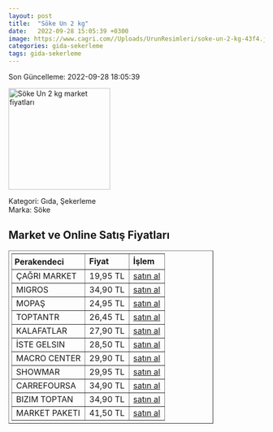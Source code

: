 ```yaml
---
layout: post
title:  "Söke Un 2 kg"
date:   2022-09-28 15:05:39 +0300
image: https://www.cagri.com//Uploads/UrunResimleri/soke-un-2-kg-43f4.jpg
categories: gida-sekerleme
tags: gida-sekerleme
---
```


Son Güncelleme: 2022-09-28 18:05:39

<img src="https://www.cagri.com//Uploads/UrunResimleri/soke-un-2-kg-43f4.jpg" width="200" alt="Söke Un 2 kg market fiyatları" />

Kategori: Gıda, Şekerleme
<br />
Marka: Söke

<h2>Market ve Online Satış Fiyatları</h2>

<table border="1" style="padding: 5px;width:80%;">
  <tr>
    <td style="padding: 5px;"><strong>Perakendeci</strong></td>
    <td><strong>Fiyat</strong></td>
    <td><strong>İşlem</strong></td>
  </tr>
  <tr>
              <td title="Çağrı Market">ÇAĞRI MARKET</td>
              <td>19,95 TL</td>
              <td><a title="Çağrı Market" target="_blank" href="https://www.cagri.com/soke-un-2-kg">satın al</a></td>
            </tr><tr>
              <td title="Migros">MIGROS</td>
              <td>34,90 TL</td>
              <td><a title="Migros" target="_blank" href="https://www.migros.com.tr/soke-un-2-kg-p-4c73e2">satın al</a></td>
            </tr><tr>
              <td title="Mopaş">MOPAŞ</td>
              <td>24,95 TL</td>
              <td><a title="Mopaş" target="_blank" href="https://www.mopas.com.tr/soke-un-2-kg/p/59501">satın al</a></td>
            </tr><tr>
              <td title="ToptanTR">TOPTANTR</td>
              <td>26,45 TL</td>
              <td><a title="ToptanTR" target="_blank" href="https://www.toptantr.com/tr/soke-un-2kg">satın al</a></td>
            </tr><tr>
              <td title="Kalafatlar">KALAFATLAR</td>
              <td>27,90 TL</td>
              <td><a title="Kalafatlar" target="_blank" href="https://www.kalafatlar.com/urun/soke-un-2-kg">satın al</a></td>
            </tr><tr>
              <td title="İste Gelsin">İSTE GELSIN</td>
              <td>28,50 TL</td>
              <td><a title="İste Gelsin" target="_blank" href="https://www.istegelsin.com/urun/soke-un-2-kg_SKE5-AD">satın al</a></td>
            </tr><tr>
              <td title="Macro Center">MACRO CENTER</td>
              <td>29,90 TL</td>
              <td><a title="Macro Center" target="_blank" href="https://www.macrocenter.com.tr/soke-un-2-kg-p-4c73e2">satın al</a></td>
            </tr><tr>
              <td title="Showmar">SHOWMAR</td>
              <td>29,95 TL</td>
              <td><a title="Showmar" target="_blank" href="https://www.showmar.com.tr/urun/soke-un-2kg">satın al</a></td>
            </tr><tr>
              <td title="CarrefourSA">CARREFOURSA</td>
              <td>34,90 TL</td>
              <td><a title="CarrefourSA" target="_blank" href="https://www.carrefoursa.com/soke-un-2-kg-p-30143704">satın al</a></td>
            </tr><tr>
              <td title="Bizim Toptan">BIZIM TOPTAN</td>
              <td>34,90 TL</td>
              <td><a title="Bizim Toptan" target="_blank" href="https://www.bizimtoptan.com.tr/soke-un-geleneksel-2-kg">satın al</a></td>
            </tr><tr>
              <td title="Market Paketi">MARKET PAKETI</td>
              <td>41,50 TL</td>
              <td><a title="Market Paketi" target="_blank" href="https://www.marketpaketi.com.tr/soke-un-2-kg-p-518844">satın al</a></td>
            </tr>
</table>
